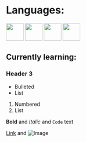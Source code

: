 

# Languages:


<img src="https://upload.wikimedia.org/wikipedia/commons/6/6a/JavaScript-logo.png" width="48"> <img src="https://upload.wikimedia.org/wikipedia/commons/a/a7/React-icon.svg" width="48">
<img src="https://upload.wikimedia.org/wikipedia/commons/6/6a/JavaScript-logo.png" width="48">
<img src="https://upload.wikimedia.org/wikipedia/commons/6/6a/JavaScript-logo.png" width="48">



## Currently learning:


### Header 3

- Bulleted
- List

1. Numbered
2. List

**Bold** and _Italic_ and `Code` text

[Link](url) and ![Image](src)
```

